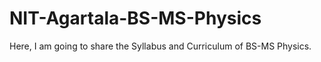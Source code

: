 # NIT-Agartala-BS-MS-Physics
Here, I am going to share the Syllabus and Curriculum of BS-MS Physics.
